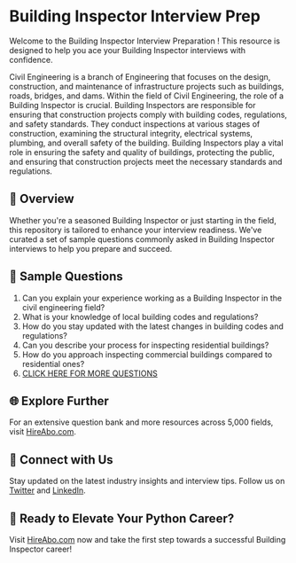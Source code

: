 # Building Inspector Interview Prep

Welcome to the Building Inspector Interview Preparation ! This resource is designed to help you ace your Building Inspector interviews with confidence.

Civil Engineering is a branch of Engineering that focuses on the design, construction, and maintenance of infrastructure projects such as buildings, roads, bridges, and dams. Within the field of Civil Engineering, the role of a Building Inspector is crucial. Building Inspectors are responsible for ensuring that construction projects comply with building codes, regulations, and safety standards. They conduct inspections at various stages of construction, examining the structural integrity, electrical systems, plumbing, and overall safety of the building. Building Inspectors play a vital role in ensuring the safety and quality of buildings, protecting the public, and ensuring that construction projects meet the necessary standards and regulations.

## 🚀 Overview

Whether you're a seasoned Building Inspector or just starting in the field, this repository is tailored to enhance your interview readiness. We've curated a set of sample questions commonly asked in Building Inspector interviews to help you prepare and succeed.

## 📝 Sample Questions

1. Can you explain your experience working as a Building Inspector in the civil engineering field?
2. What is your knowledge of local building codes and regulations?
3. How do you stay updated with the latest changes in building codes and regulations?
4. Can you describe your process for inspecting residential buildings?
5. How do you approach inspecting commercial buildings compared to residential ones?
6. [CLICK HERE FOR MORE QUESTIONS](https://hireabo.com/job/3_0_49/Building%20Inspector)

## 🌐 Explore Further

For an extensive question bank and more resources across 5,000 fields, visit [HireAbo.com](https://www.hireabo.com).

## 📱 Connect with Us

Stay updated on the latest industry insights and interview tips. Follow us on [Twitter](https://twitter.com/hireabo) and [LinkedIn](https://www.linkedin.com/in/hire-abo-3609972a8/).

## 🚀 Ready to Elevate Your Python Career?

Visit [HireAbo.com](https://www.hireabo.com) now and take the first step towards a successful Building Inspector career!